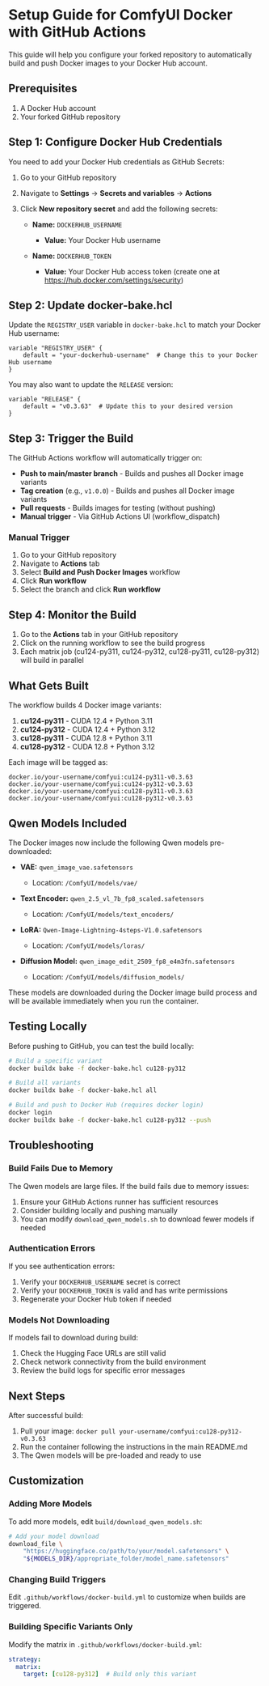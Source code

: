# Setup Guide for ComfyUI Docker with GitHub Actions

This guide will help you configure your forked repository to automatically build and push Docker images to your Docker Hub account.

## Prerequisites

1. A Docker Hub account
2. Your forked GitHub repository

## Step 1: Configure Docker Hub Credentials

You need to add your Docker Hub credentials as GitHub Secrets:

1. Go to your GitHub repository
2. Navigate to **Settings** → **Secrets and variables** → **Actions**
3. Click **New repository secret** and add the following secrets:

   - **Name:** `DOCKERHUB_USERNAME`
     - **Value:** Your Docker Hub username
   
   - **Name:** `DOCKERHUB_TOKEN`
     - **Value:** Your Docker Hub access token (create one at https://hub.docker.com/settings/security)

## Step 2: Update docker-bake.hcl

Update the `REGISTRY_USER` variable in `docker-bake.hcl` to match your Docker Hub username:

```hcl
variable "REGISTRY_USER" {
    default = "your-dockerhub-username"  # Change this to your Docker Hub username
}
```

You may also want to update the `RELEASE` version:

```hcl
variable "RELEASE" {
    default = "v0.3.63"  # Update this to your desired version
}
```

## Step 3: Trigger the Build

The GitHub Actions workflow will automatically trigger on:

- **Push to main/master branch** - Builds and pushes all Docker image variants
- **Tag creation** (e.g., `v1.0.0`) - Builds and pushes all Docker image variants
- **Pull requests** - Builds images for testing (without pushing)
- **Manual trigger** - Via GitHub Actions UI (workflow_dispatch)

### Manual Trigger

1. Go to your GitHub repository
2. Navigate to **Actions** tab
3. Select **Build and Push Docker Images** workflow
4. Click **Run workflow**
5. Select the branch and click **Run workflow**

## Step 4: Monitor the Build

1. Go to the **Actions** tab in your GitHub repository
2. Click on the running workflow to see the build progress
3. Each matrix job (cu124-py311, cu124-py312, cu128-py311, cu128-py312) will build in parallel

## What Gets Built

The workflow builds 4 Docker image variants:

1. **cu124-py311** - CUDA 12.4 + Python 3.11
2. **cu124-py312** - CUDA 12.4 + Python 3.12
3. **cu128-py311** - CUDA 12.8 + Python 3.11
4. **cu128-py312** - CUDA 12.8 + Python 3.12

Each image will be tagged as:
```
docker.io/your-username/comfyui:cu124-py311-v0.3.63
docker.io/your-username/comfyui:cu124-py312-v0.3.63
docker.io/your-username/comfyui:cu128-py311-v0.3.63
docker.io/your-username/comfyui:cu128-py312-v0.3.63
```

## Qwen Models Included

The Docker images now include the following Qwen models pre-downloaded:

- **VAE:** `qwen_image_vae.safetensors`
  - Location: `/ComfyUI/models/vae/`
  
- **Text Encoder:** `qwen_2.5_vl_7b_fp8_scaled.safetensors`
  - Location: `/ComfyUI/models/text_encoders/`
  
- **LoRA:** `Qwen-Image-Lightning-4steps-V1.0.safetensors`
  - Location: `/ComfyUI/models/loras/`
  
- **Diffusion Model:** `qwen_image_edit_2509_fp8_e4m3fn.safetensors`
  - Location: `/ComfyUI/models/diffusion_models/`

These models are downloaded during the Docker image build process and will be available immediately when you run the container.

## Testing Locally

Before pushing to GitHub, you can test the build locally:

```bash
# Build a specific variant
docker buildx bake -f docker-bake.hcl cu128-py312

# Build all variants
docker buildx bake -f docker-bake.hcl all

# Build and push to Docker Hub (requires docker login)
docker login
docker buildx bake -f docker-bake.hcl cu128-py312 --push
```

## Troubleshooting

### Build Fails Due to Memory

The Qwen models are large files. If the build fails due to memory issues:

1. Ensure your GitHub Actions runner has sufficient resources
2. Consider building locally and pushing manually
3. You can modify `download_qwen_models.sh` to download fewer models if needed

### Authentication Errors

If you see authentication errors:

1. Verify your `DOCKERHUB_USERNAME` secret is correct
2. Verify your `DOCKERHUB_TOKEN` is valid and has write permissions
3. Regenerate your Docker Hub token if needed

### Models Not Downloading

If models fail to download during build:

1. Check the Hugging Face URLs are still valid
2. Check network connectivity from the build environment
3. Review the build logs for specific error messages

## Next Steps

After successful build:

1. Pull your image: `docker pull your-username/comfyui:cu128-py312-v0.3.63`
2. Run the container following the instructions in the main README.md
3. The Qwen models will be pre-loaded and ready to use

## Customization

### Adding More Models

To add more models, edit `build/download_qwen_models.sh`:

```bash
# Add your model download
download_file \
    "https://huggingface.co/path/to/your/model.safetensors" \
    "${MODELS_DIR}/appropriate_folder/model_name.safetensors"
```

### Changing Build Triggers

Edit `.github/workflows/docker-build.yml` to customize when builds are triggered.

### Building Specific Variants Only

Modify the matrix in `.github/workflows/docker-build.yml`:

```yaml
strategy:
  matrix:
    target: [cu128-py312]  # Build only this variant
```
